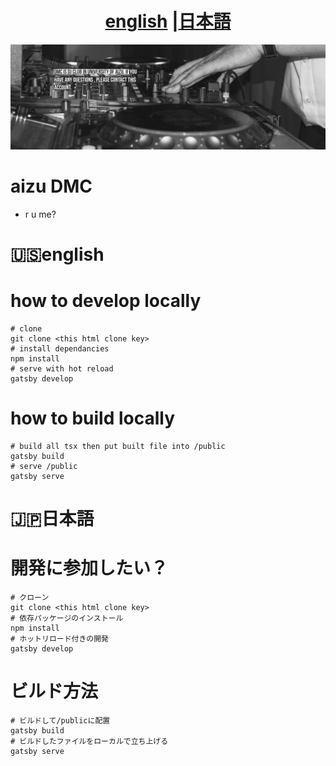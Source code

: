 
<h1 align="center"> <a href="#english">english</a> |<a href="#japanese">日本語</a></h1>

![README LOGO](_design/bk.jpg)
#  aizu DMC

- r u me?

<h1 align="left" id="english"> 🇺🇸english<h1>

# how to develop locally
```
# clone
git clone <this html clone key>
# install dependancies
npm install
# serve with hot reload
gatsby develop 
```

# how to build locally
```
# build all tsx then put built file into /public
gatsby build
# serve /public
gatsby serve
```

<h1 align="left" id="japanese"> 🇯🇵日本語<h1>

# 開発に参加したい？
```
# クローン
git clone <this html clone key>
# 依存パッケージのインストール
npm install
# ホットリロード付きの開発
gatsby develop 
```

# ビルド方法
```
# ビルドして/publicに配置
gatsby build
# ビルドしたファイルをローカルで立ち上げる
gatsby serve
```